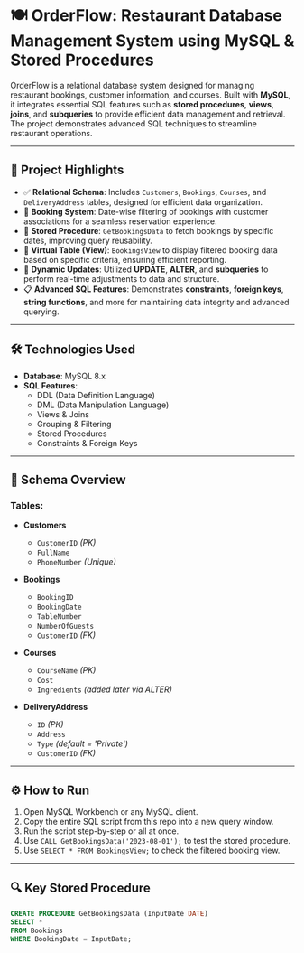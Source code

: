 # 🍽️ **OrderFlow: Restaurant Database Management System using MySQL & Stored Procedures**

OrderFlow is a relational database system designed for managing restaurant bookings, customer information, and courses. Built with **MySQL**, it integrates essential SQL features such as **stored procedures**, **views**, **joins**, and **subqueries** to provide efficient data management and retrieval. The project demonstrates advanced SQL techniques to streamline restaurant operations.

---

## 📌 **Project Highlights**

- ✅ **Relational Schema**: Includes `Customers`, `Bookings`, `Courses`, and `DeliveryAddress` tables, designed for efficient data organization.
- 📅 **Booking System**: Date-wise filtering of bookings with customer associations for a seamless reservation experience.
- 🔁 **Stored Procedure**: `GetBookingsData` to fetch bookings by specific dates, improving query reusability.
- 🧾 **Virtual Table (View)**: `BookingsView` to display filtered booking data based on specific criteria, ensuring efficient reporting.
- 🔄 **Dynamic Updates**: Utilized **UPDATE**, **ALTER**, and **subqueries** to perform real-time adjustments to data and structure.
- 📋 **Advanced SQL Features**: Demonstrates **constraints**, **foreign keys**, **string functions**, and more for maintaining data integrity and advanced querying.

---

## 🛠️ **Technologies Used**

- **Database**: MySQL 8.x
- **SQL Features**:
  - DDL (Data Definition Language)
  - DML (Data Manipulation Language)
  - Views & Joins
  - Grouping & Filtering
  - Stored Procedures
  - Constraints & Foreign Keys

---

## 🧱 **Schema Overview**

### **Tables**:

- **Customers**  
  - `CustomerID` *(PK)*  
  - `FullName`  
  - `PhoneNumber` *(Unique)*

- **Bookings**  
  - `BookingID`  
  - `BookingDate`  
  - `TableNumber`  
  - `NumberOfGuests`  
  - `CustomerID` *(FK)*

- **Courses**  
  - `CourseName` *(PK)*  
  - `Cost`  
  - `Ingredients` *(added later via ALTER)*

- **DeliveryAddress**  
  - `ID` *(PK)*  
  - `Address`  
  - `Type` *(default = 'Private')*  
  - `CustomerID` *(FK)*

---

## ⚙️ **How to Run**

1. Open MySQL Workbench or any MySQL client.
2. Copy the entire SQL script from this repo into a new query window.
3. Run the script step-by-step or all at once.
4. Use `CALL GetBookingsData('2023-08-01');` to test the stored procedure.
5. Use `SELECT * FROM BookingsView;` to check the filtered booking view.

---

## 🔍 **Key Stored Procedure**

```sql
CREATE PROCEDURE GetBookingsData (InputDate DATE)
SELECT * 
FROM Bookings 
WHERE BookingDate = InputDate;
